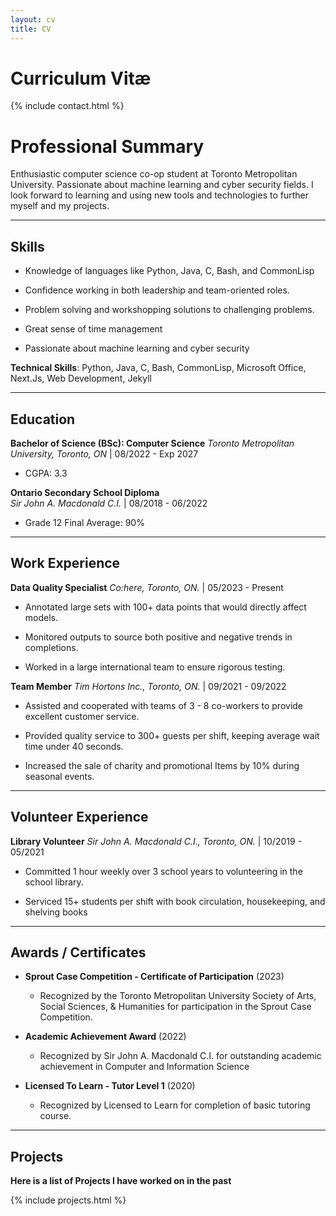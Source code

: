 ```yaml
---
layout: cv
title: CV
---
```


# Curriculum Vitæ

  

{% include contact.html %}

  

# Professional Summary

Enthusiastic computer science co-op student at Toronto Metropolitan University. Passionate about machine learning and cyber security fields. I look forward to learning and using new tools and technologies to further myself and my projects.

  ---------
## Skills

* Knowledge of languages like Python, Java, C, Bash, and CommonLisp

* Confidence working in both leadership and team-oriented roles.

* Problem solving and workshopping solutions to challenging problems.

* Great sense of time management

* Passionate about machine learning and cyber security


**Technical Skills**: Python,  Java, C, Bash, CommonLisp, Microsoft Office, Next.Js, Web Development, Jekyll

---------
## Education

**Bachelor of Science (BSc):  Computer Science**
*Toronto Metropolitan University, Toronto, ON*   |  08/2022 - Exp 2027 
- CGPA: 3.3

**Ontario Secondary School Diploma**  
*Sir John A. Macdonald C.I.* | 08/2018 - 06/2022 
- Grade 12 Final Average: 90%

---------

## Work Experience
**Data Quality Specialist** 
*Co:here, Toronto, ON.*  | 05/2023 - Present
-   Annotated large sets with 100+ data points that would directly affect models.
    
-   Monitored outputs to source both positive and negative trends in completions.
    
-   Worked in a large international team to ensure rigorous testing.
    
**Team Member** 
*Tim Hortons Inc., Toronto, ON.* |  09/2021 - 09/2022

-   Assisted and cooperated with teams of 3 - 8 co-workers to provide excellent customer service.
    
-   Provided quality service to 300+ guests per shift, keeping average wait time under 40 seconds.
    
-   Increased the sale of charity and promotional Items by 10% during seasonal events.
___

## Volunteer Experience
**Library Volunteer** 
*Sir John A. Macdonald C.I., Toronto, ON.* | 10/2019 - 05/2021

-   Committed 1 hour weekly over 3 school years to volunteering in the school library.
    
-   Serviced 15+ students per shift with book circulation, housekeeping, and shelving books


___
## Awards / Certificates

- **Sprout Case Competition - Certificate of Participation** (2023)
	- Recognized by the Toronto Metropolitan University Society of Arts, Social Sciences, & Humanities for participation in the Sprout Case Competition.

- **Academic Achievement Award** (2022)
	- Recognized by Sir John A. Macdonald C.I. for outstanding academic achievement in Computer and Information Science

- **Licensed To Learn - Tutor Level 1** (2020)
	- Recognized by Licensed to Learn for completion of basic tutoring course.

___
## Projects

**Here is a list of Projects I have worked on in the past** 

{% include projects.html %}